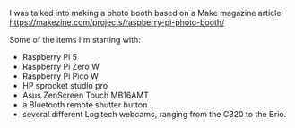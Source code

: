 I was talked into making a photo booth based on a Make magazine article <https://makezine.com/projects/raspberry-pi-photo-booth/>

Some of the items I'm starting with:
- Raspberry Pi 5
- Raspberry Pi Zero W
- Raspberry Pi Pico W
- HP sprocket studio pro
- Asus ZenScreen Touch MB16AMT
- a Bluetooth remote shutter button
- several different Logitech webcams, ranging from the C320 to the Brio.
